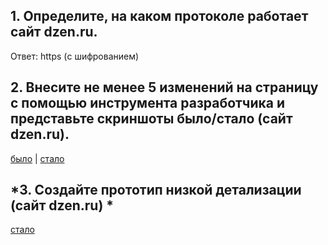 ## 1. Определите, на каком протоколе работает сайт dzen.ru.

Ответ: https (с шифрованием)

## 2. Внесите не менее 5 изменений на страницу с помощью инструмента разработчика и представьте скриншоты было/стало (сайт dzen.ru).

[было](было.jpg) | [стало](стало.jpg)

## *3. Создайте прототип низкой детализации (сайт dzen.ru) *

[стало](сайт.drawio)